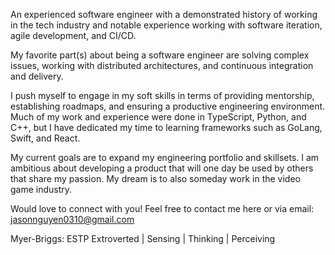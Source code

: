 An experienced software engineer with a demonstrated history of working in the tech industry and notable experience working with software iteration, agile development, and CI/CD.

My favorite part(s) about being a software engineer are solving complex issues, working with distributed architectures, and continuous integration and delivery.

I push myself to engage in my soft skills in terms of providing mentorship, establishing roadmaps, and ensuring a productive engineering environment. Much of my work and experience were done in TypeScript, Python, and C++, but I have dedicated my time to learning frameworks such as GoLang, Swift, and React.

My current goals are to expand my engineering portfolio and skillsets. I am ambitious about developing a product that will one day be used by others that share my passion. My dream is to also someday work in the video game industry.

Would love to connect with you! Feel free to contact me here or via email:
jasonnguyen0310@gmail.com

Myer-Briggs: ESTP
Extroverted | Sensing | Thinking | Perceiving

<!---
jasonnguyen0310/jasonnguyen0310 is a ✨ special ✨ repository because its `README.md` (this file) appears on your GitHub profile.
You can click the Preview link to take a look at your changes.
--->
